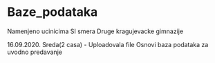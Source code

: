# Baze_podataka
Namenjeno ucinicima SI smera Druge kragujevacke gimnazije

16.09.2020. Sreda(2 casa) - Uploadovala file Osnovi baza podataka za uvodno predavanje
